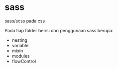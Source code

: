 # sass
sass/scss pada css

Pada tiap folder berisi dari penggunaan sass berupa:
- nesting
- variable
- mixin
- modules
- flowControl
